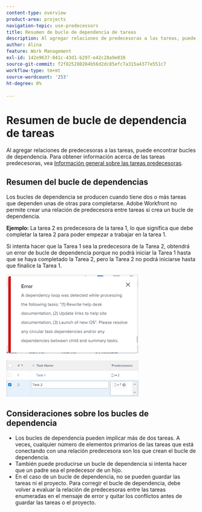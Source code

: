 ```yaml
---
content-type: overview
product-area: projects
navigation-topic: use-predecessors
title: Resumen de bucle de dependencia de tareas
description: Al agregar relaciones de predecesoras a las tareas, puede encontrar bucles de dependencia. Para obtener información sobre las tareas predecesoras, vea Información general sobre tareas predecesoras.
author: Alina
feature: Work Management
exl-id: 142e9637-841c-43d1-b297-e42c28a9e010
source-git-commit: f2f825280204b56d2dc85efc7a315a4377e551c7
workflow-type: tm+mt
source-wordcount: '253'
ht-degree: 0%

---
```


# Resumen de bucle de dependencia de tareas

Al agregar relaciones de predecesoras a las tareas, puede encontrar bucles de dependencia. Para obtener información acerca de las tareas predecesoras, vea [Información general sobre las tareas predecesoras](../../../manage-work/tasks/use-prdcssrs/predecessors-overview.md).

## Resumen del bucle de dependencias

Los bucles de dependencia se producen cuando tiene dos o más tareas que dependen unas de otras para completarse. Adobe Workfront no permite crear una relación de predecesora entre tareas si crea un bucle de dependencia.

**Ejemplo:** La tarea 2 es predecesora de la tarea 1, lo que significa que debe completar la tarea 2 para poder empezar a trabajar en la tarea 1.

Si intenta hacer que la Tarea 1 sea la predecesora de la Tarea 2, obtendrá un error de bucle de dependencia porque no podrá iniciar la Tarea 1 hasta que se haya completado la Tarea 2, pero la Tarea 2 no podrá iniciarse hasta que finalice la Tarea 1.

![](assets/dependency-loop-error-message-350x209.png)

![](assets/dependency-loop-in-task-list-nwe-350x97.png)

## Consideraciones sobre los bucles de dependencia

* Los bucles de dependencia pueden implicar más de dos tareas. A veces, cualquier número de elementos primarios de las tareas que está conectando con una relación predecesora son los que crean el bucle de dependencia.
* También puede producirse un bucle de dependencia si intenta hacer que un padre sea el predecesor de un hijo.
* En el caso de un bucle de dependencia, no se pueden guardar las tareas ni el proyecto. Para corregir el bucle de dependencia, debe volver a evaluar la relación de predecesoras entre las tareas enumeradas en el mensaje de error y quitar los conflictos antes de guardar las tareas o el proyecto.

 
